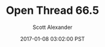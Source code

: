 ---
layout: podcast
title: "Open Thread 66.5"
author: Scott Alexander
description: https://slatestarcodex.com/2017/01/08/open-thread-66-5/
date: 2017-01-08 03:02:00 PST
length: 58468
duration: 14
guid: open-thread-66-5
---